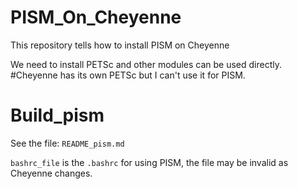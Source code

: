 # PISM_On_Cheyenne
This repository tells how to install PISM on Cheyenne

We need to install PETSc and other modules can be used directly. #Cheyenne has its own PETSc but I can't use it for PISM.

# Build_pism
 See the file: `README_pism.md`
 
 `bashrc_file` is the `.bashrc` for using PISM, the file may be invalid as Cheyenne changes.
 

